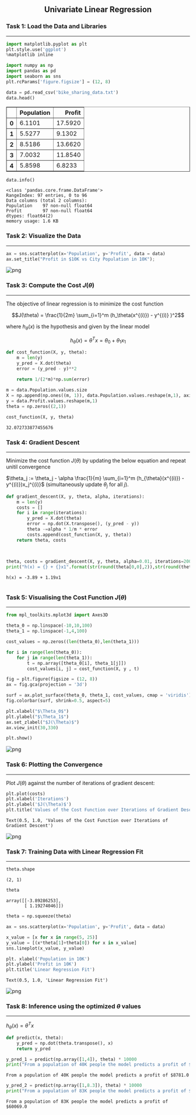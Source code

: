<h2 align="center"> Univariate Linear Regression </h2>

 

### Task 1: Load the Data and Libraries
---


```python
import matplotlib.pyplot as plt 
plt.style.use('ggplot')
%matplotlib inline
```


```python
import numpy as np
import pandas as pd  
import seaborn as sns 
plt.rcParams['figure.figsize'] = (12, 8)
```


```python
data = pd.read_csv('bike_sharing_data.txt')
data.head()
```




<div>
<style scoped>
    .dataframe tbody tr th:only-of-type {
        vertical-align: middle;
    }

    .dataframe tbody tr th {
        vertical-align: top;
    }

    .dataframe thead th {
        text-align: right;
    }
</style>
<table border="1" class="dataframe">
  <thead>
    <tr style="text-align: right;">
      <th></th>
      <th>Population</th>
      <th>Profit</th>
    </tr>
  </thead>
  <tbody>
    <tr>
      <th>0</th>
      <td>6.1101</td>
      <td>17.5920</td>
    </tr>
    <tr>
      <th>1</th>
      <td>5.5277</td>
      <td>9.1302</td>
    </tr>
    <tr>
      <th>2</th>
      <td>8.5186</td>
      <td>13.6620</td>
    </tr>
    <tr>
      <th>3</th>
      <td>7.0032</td>
      <td>11.8540</td>
    </tr>
    <tr>
      <th>4</th>
      <td>5.8598</td>
      <td>6.8233</td>
    </tr>
  </tbody>
</table>
</div>




```python
data.info()
```

    <class 'pandas.core.frame.DataFrame'>
    RangeIndex: 97 entries, 0 to 96
    Data columns (total 2 columns):
    Population    97 non-null float64
    Profit        97 non-null float64
    dtypes: float64(2)
    memory usage: 1.6 KB
    

 

### Task 2: Visualize the Data
---


```python
ax = sns.scatterplot(x='Population', y='Profit', data = data)
ax.set_title("Profit in $10K vs City Population in 10K");
```


    
![png](output_9_0.png)
    


 

 

### Task 3: Compute the Cost $J(\theta)$
---

The objective of linear regression is to minimize the cost function

$$J(\theta) = \frac{1}{2m} \sum_{i=1}^m (h_\theta(x^{(i)}) - y^{(i)} )^2$$

where $h_{\theta}(x)$ is the hypothesis and given by the linear model

$$h_{\theta}(x) = \theta^Tx = \theta_0 + \theta_1x_1$$


```python
def cost_function(X, y, theta):
    m = len(y)
    y_pred = X.dot(theta)
    error = (y_pred - y)**2
    
    return 1/(2*m)*np.sum(error)
```


```python
m = data.Population.values.size
X = np.append(np.ones((m, 1)), data.Population.values.reshape(m,1), axis = 1)
y = data.Profit.values.reshape(m,1)
theta = np.zeros((2,1))

cost_function(X, y, theta)

```




    32.072733877455676



 

### Task 4: Gradient Descent
---

Minimize the cost function $J(\theta)$ by updating the below equation and repeat unitil convergence
        
$\theta_j := \theta_j - \alpha \frac{1}{m} \sum_{i=1}^m (h_{\theta}(x^{(i)}) - y^{(i)})x_j^{(i)}$ (simultaneously update $\theta_j$ for all $j$).


```python
def gradient_descent(X, y, theta, alpha, iterations):
    m = len(y)
    costs = []
    for i in range(iterations):
        y_pred = X.dot(theta)
        error = np.dot(X.transpose(), (y_pred - y))
        theta -=alpha * 1/m * error
        costs.append(cost_function(X, y, theta))
    return theta, costs
    
    
```


```python
theta, costs = gradient_descent(X, y, theta, alpha=0.01, iterations=2000 )
print("h(x) = {} + {}x1".format(str(round(theta[0,0],2)),str(round(theta[1,0],2))))
```

    h(x) = -3.89 + 1.19x1
    


```python

```

### Task 5: Visualising the Cost Function $J(\theta)$
---


```python
from mpl_toolkits.mplot3d import Axes3D
```


```python
theta_0 = np.linspace(-10,10,100)
theta_1 = np.linspace(-1,4,100)

cost_values = np.zeros((len(theta_0),len(theta_1)))

for i in range(len(theta_0)):
    for j in range(len(theta_1)):
        t = np.array([theta_0[i], theta_1[j]])
        cost_values[i, j] = cost_function(X, y , t)
```


```python
fig = plt.figure(figsize = (12, 8))
ax = fig.gca(projection = '3d')

surf = ax.plot_surface(theta_0, theta_1, cost_values, cmap = 'viridis')
fig.colorbar(surf, shrink=0.5, aspect=5)

plt.xlabel("$\Theta_0$")
plt.ylabel("$\Theta_1$")
ax.set_zlabel("$J(\Theta)$")
ax.view_init(30,330)

plt.show()
```


    
![png](output_25_0.png)
    


 

### Task 6: Plotting the Convergence
---

Plot $J(\theta)$ against the number of iterations of gradient descent:


```python
plt.plot(costs)
plt.xlabel('Iterations')
plt.ylabel('$J(\Theta)$')
plt.title('Values of the Cost Function over Iterations of Gradient Descent')
```




    Text(0.5, 1.0, 'Values of the Cost Function over Iterations of Gradient Descent')




    
![png](output_29_1.png)
    


 

### Task 7: Training Data with Linear Regression Fit
---


```python
theta.shape
```




    (2, 1)




```python
theta
```




    array([[-3.89286253],
           [ 1.19274046]])




```python
theta = np.squeeze(theta)

ax = sns.scatterplot(x='Population', y='Profit', data = data)

x_value = [x for x in range(5, 25)]
y_value = [(x*theta[1]+theta[0]) for x in x_value]
sns.lineplot(x_value, y_value)

plt. xlabel('Population in 10K')
plt.ylabel('Profit in 10K')
plt.title('Linear Regression Fit')
```




    Text(0.5, 1.0, 'Linear Regression Fit')




    
![png](output_34_1.png)
    


### Task 8: Inference using the optimized $\theta$ values
---

$h_\theta(x) = \theta^Tx$


```python
def predict(x, theta):
    y_pred = np.dot(theta.transpose(), x)
    return y_pred
```


```python
y_pred_1 = predict(np.array([1,4]), theta) * 10000
print("From a population of 40K people the model predicts a profit of $" + str(round(y_pred_1,0)))
```

    From a population of 40K people the model predicts a profit of $8781.0
    


```python
y_pred_2 = predict(np.array([1,8.3]), theta) * 10000
print("From a population of 83K people the model predicts a profit of $" + str(round(y_pred_2,0)))
```

    From a population of 83K people the model predicts a profit of $60069.0
    


```python

```
